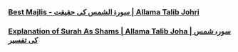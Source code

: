 ### [Best Majlis - سورۃ الشمس کی حقیقت | Allama Talib Johri](https://www.youtube.com/watch?v=RjP0gnbZfsY)
### [Explanation of Surah As Shams | Allama Talib Joha | سورہ شمس کی تفسیر](https://www.youtube.com/watch?v=ve8w2MH55ho)
